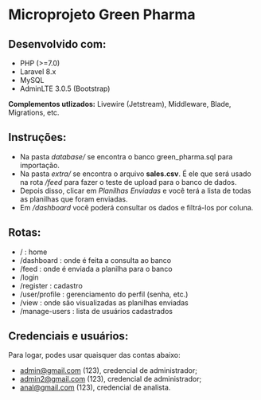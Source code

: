 # Microprojeto Green Pharma

## Desenvolvido com:
* PHP (>=7.0)
* Laravel 8.x
* MySQL
* AdminLTE 3.0.5 (Bootstrap)

**Complementos utlizados:** Livewire (Jetstream), Middleware, Blade, Migrations, etc.

## Instruções:
* Na pasta *database/* se encontra o banco green_pharma.sql para importação.
* Na pasta *extra/* se encontra o arquivo **sales.csv**. É ele que será usado na rota */feed* para fazer o teste de upload para o banco de dados.
* Depois disso, clicar em *Planilhas Enviadas* e você terá a lista de todas as planilhas que foram enviadas.
* Em */dashboard* você poderá consultar os dados e filtrá-los por coluna.

## Rotas:
* / : home
* /dashboard : onde é feita a consulta ao banco
* /feed : onde é enviada a planilha para o banco
* /login
* /register : cadastro
* /user/profile : gerenciamento do perfil (senha, etc.)
* /view : onde são visualizadas as planilhas enviadas
* /manage-users : lista de usuários cadastrados 

## Credenciais e usuários:
Para logar, podes usar quaisquer das contas abaixo:
* admin@gmail.com (123), credencial de administrador;
* admin2@gmail.com (123), credencial de administrador;
* anal@gmail.com (123), credencial de analista.
